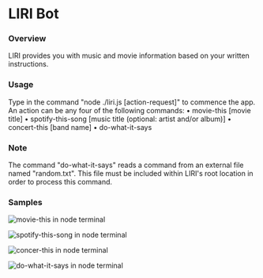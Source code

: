 # LIRI Bot

### Overview

LIRI provides you with music and movie information based on your written instructions.

### Usage

Type in the command "node ./liri.js [action-request]" to commence the app. An action can be any four of the following commands:
• movie-this [movie title]
• spotify-this-song [music title (optional: artist and/or album)]
• concert-this [band name]
• do-what-it-says

### Note

The command "do-what-it-says" reads a command from an external file named "random.txt". This file must be included within LIRI's root location in order to process this command.

### Samples

![movie-this in node terminal](https://github.com/VerySneaky77/liri-node-app/tree/master/images/movie-this-capture.png?raw=true "movie-this Screen Capture")

![spotify-this-song in node terminal](https://github.com/VerySneaky77/liri-node-app/tree/master/images/spotify-this-song-capture.png?raw=true "spotify-this-song Screen Capture")

![concer-this in node terminal](https://github.com/VerySneaky77/liri-node-app/tree/master/images/concert-this.png?raw=true "concert-this Screen Capture")

![do-what-it-says in node terminal](https://github.com/VerySneaky77/liri-node-app/tree/master/images/do-what-it-says.png?raw=true "do-what-it-says Screen Capture")